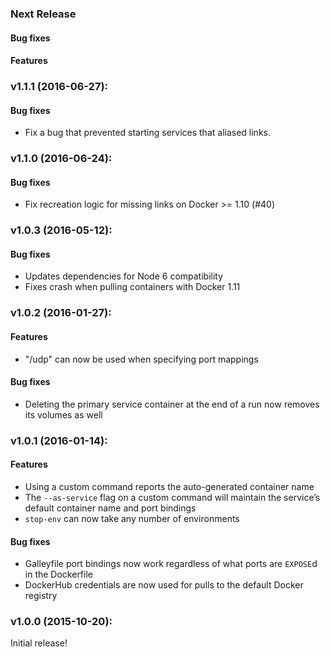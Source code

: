 ### Next Release
#### Bug fixes
#### Features


### v1.1.1 (2016-06-27):
#### Bug fixes
- Fix a bug that prevented starting services that aliased links.

### v1.1.0 (2016-06-24):
#### Bug fixes
 - Fix recreation logic for missing links on Docker >= 1.10 (#40)

### v1.0.3 (2016-05-12):
#### Bug fixes
 - Updates dependencies for Node 6 compatibility
 - Fixes crash when pulling containers with Docker 1.11

### v1.0.2 (2016-01-27):
#### Features
 - "/udp" can now be used when specifying port mappings

#### Bug fixes
 - Deleting the primary service container at the end of a run now removes its
   volumes as well

### v1.0.1 (2016-01-14):
#### Features
 - Using a custom command reports the auto-generated container name
 - The `--as-service` flag on a custom command will maintain the service’s
   default container name and port bindings
 - `stop-env` can now take any number of environments

#### Bug fixes
 - Galleyfile port bindings now work regardless of what ports are `EXPOSE`d in
   the Dockerfile
 - DockerHub credentials are now used for pulls to the default Docker registry

### v1.0.0 (2015-10-20):

Initial release!
